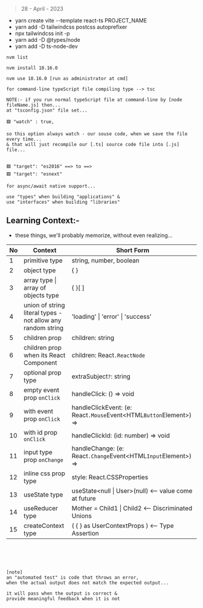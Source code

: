 > 28 - April - 2023

* yarn create vite --template react-ts PROJECT_NAME
* yarn add -D tailwindcss postcss autoprefixer
* npx tailwindcss init -p
* yarn add -D @types/node
* yarn add -D ts-node-dev


```
nvm list

nvm install 18.16.0

nvm use 18.16.0 [run as administrator at cmd]
```

```
for command-line typeScript file compiling type --> tsc
```

```
NOTE:- if you run normal typeScript file at command-line by [node fileName.js] then...
at "tsconfig.json" file set...

🟥 "watch" : true,

so this option always watch - our souse code, when we save the file every time...
& that will just recompile our [.ts] source code file into [.js] file...


🟥 "target": "es2016" ==> to ==> 
🟥 "target": "esnext"

for async/await native support...
```

```
use "types" when building "applications" & 
use "interfaces" when building "libraries"
```

## Learning Context:- 
* these things, we'll probably memorize, without even realizing...

|No| Context                    | Short Form                    |
|--|----------------------------|-------------------------------|
|1 | primitive type             | string, number, boolean       |
|2 | object type                | { }                           |
|3 | array type \| array of objects type  | { }[ ]              |
|4 | union of string literal types - <br/> not allow any random string | 'loading' \| 'error' \| 'success' |
|5 | children prop              | children: string              |
|6 | children prop <br> when its React Component  | children: React`.ReactNode` |
|7 | optional prop type         | extraSubject`?`: string       |
|8 | empty event prop `onClick` | handleClick: () => void       |
|9 | with event prop `onClick`  | handleClickEvent: (e: React`.Mouse`Event\<HTML`Button`Element>) => |
|10 | with id prop `onClick`    | handleClickId: (id: number) => void |
|11 | input type prop `onChange`| handleChange: (e: React`.Change`Event\<HTML`Input`Element>) =>     |
|12 | inline css prop type      | style: React.CSSProperties    |
|13 | useState type             | useState<null \| User>(null) <-- value come at future |
|14 | useReducer type           | Mother = Child1 \| Child2 <-- Discriminated Unions |
|15 | createContext type        | ( { } as UserContextProps ) <-- Type Assertion |



<br /><br /><br />

```
[note]
an "automated test" is code that throws an error, 
when the actual output does not match the expected output...

it will pass when the output is correct & 
provide meaningful feedback when it is not
```